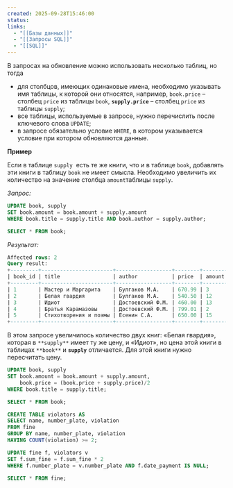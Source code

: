 ```yaml
---
created: 2025-09-28T15:46:00
status:
links:
  - "[[Базы данных]]"
  - "[[Запросы SQL]]"
  - "[[SQL]]"
---
```

В запросах на обновление можно использовать несколько таблиц, но тогда

- для столбцов, имеющих одинаковые имена, необходимо указывать имя таблицы, к которой они относятся, например, `book.price` – столбец `price` из таблицы `book`, **`supply.price`** – столбец `price` из таблицы `supply`;
- все таблицы, используемые в запросе, нужно перечислить после ключевого слова `UPDATE`;
- в запросе обязательно условие `WHERE`, в котором указывается условие при котором обновляются данные.

**Пример**

Если в таблице `supply`  есть те же книги, что и в таблице `book`, добавлять эти книги в таблицу `book` не имеет смысла. Необходимо увеличить их количество на значение столбца `amount`таблицы `supply`.

_Запрос:_

```sql
UPDATE book, supply 
SET book.amount = book.amount + supply.amount
WHERE book.title = supply.title AND book.author = supply.author;

SELECT * FROM book;
```

_Результат:_

```sql
Affected rows: 2
Query result:
+---------+-----------------------+------------------+--------+--------+
| book_id | title                 | author           | price  | amount |
+---------+-----------------------+------------------+--------+--------+
| 1       | Мастер и Маргарита    | Булгаков М.А.    | 670.99 | 3      |
| 2       | Белая гвардия         | Булгаков М.А.    | 540.50 | 12     |
| 3       | Идиот                 | Достоевский Ф.М. | 460.00 | 13     |
| 4       | Братья Карамазовы     | Достоевский Ф.М. | 799.01 | 2      |
| 5       | Стихотворения и поэмы | Есенин С.А.      | 650.00 | 15     |
+---------+-----------------------+------------------+--------+--------+
```

В этом запросе увеличилось количество двух книг: «Белая гвардия», которая в `**supply**` имеет ту же цену, и «Идиот», но цена этой книги в таблицах `**book**` и **`supply`** отличается. Для этой книги нужно пересчитать цену.

```sql
UPDATE book, supply
SET book.amount = book.amount + supply.amount,
    book.price = (book.price + supply.price)/2
WHERE book.title = supply.title;

SELECT * FROM book;
```

```sql
CREATE TABLE violators AS
SELECT name, number_plate, violation
FROM fine
GROUP BY name, number_plate, violation
HAVING COUNT(violation) >= 2;

UPDATE fine f, violators v
SET f.sum_fine = f.sum_fine * 2
WHERE f.number_plate = v.number_plate AND f.date_payment IS NULL;

SELECT * FROM fine;
```





























